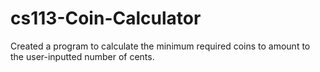 # cs113-Coin-Calculator
Created a program to calculate the minimum required coins to amount to the user-inputted number of cents.
